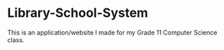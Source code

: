 # Library-School-System

This is an application/website I made for my Grade 11 Computer Science class.

